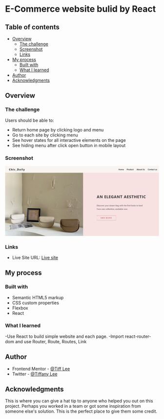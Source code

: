 # E-Commerce website bulid by React

## Table of contents

- [Overview](#overview)
  - [The challenge](#the-challenge)
  - [Screenshot](#screenshot)
  - [Links](#links)
- [My process](#my-process)
  - [Built with](#built-with)
  - [What I learned](#what-i-learned)
- [Author](#author)
- [Acknowledgments](#acknowledgments)

## Overview

### The challenge

Users should be able to:

- Return home page by clicking logo and menu
- Go to each site by clicking menu
- See hover states for all interactive elements on the page
- See hiding menu after click open button in mobile layout

### Screenshot

![](./Screenshot%202023-03-16%20200408.png)

### Links

- Live Site URL: [Live site](https://effortless-gingersnap-410abc.netlify.app/)

## My process

### Built with

- Semantic HTML5 markup
- CSS custom properties
- Flexbox
- React

### What I learned

-Use React to build simple website and each page.
-Import react-router-dom and use Router, Route, Routes, Link

## Author

- Frontend Mentor - [@Tiff Lee](https://www.frontendmentor.io/profile/tifflee7784)
- Twitter - [@Tiffany Lee](https://twitter.com/CodeTiffanyL)

## Acknowledgments

This is where you can give a hat tip to anyone who helped you out on this project. Perhaps you worked in a team or got some inspiration from someone else's solution. This is the perfect place to give them some credit.
